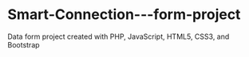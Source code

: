 # Smart-Connection---form-project
Data form project created with PHP, JavaScript, HTML5, CSS3, and Bootstrap
